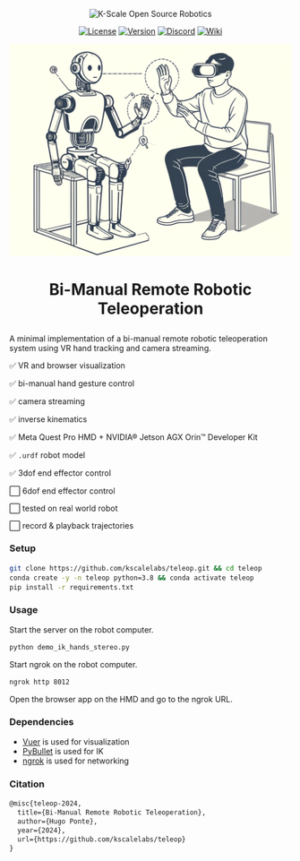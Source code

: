 <p align="center">
  <picture>
    <img alt="K-Scale Open Source Robotics" src="https://media.kscale.dev/kscale-open-source-header.png" style="max-width: 100%;">
  </picture>
</p>

<div align="center">

[![License](https://img.shields.io/badge/license-MIT-green)](https://github.com/kscalelabs/teleop/blob/master/LICENSE)
[![Version](https://img.shields.io/pypi/v/kscale-onshape-library)](https://pypi.org/project/kscale-onshape-library/)
[![Discord](https://dcbadge.limes.pink/api/server/k5mSvCkYQh?style=flat)](https://discord.gg/k5mSvCkYQh)
[![Wiki](https://img.shields.io/badge/wiki-humanoids-black)](https://humanoids.wiki)

</div>
<p align="center">
  <picture>
    <source media="(prefers-color-scheme: dark)" srcset="assets/cover.png">
    <img alt="Teleop" src="assets/cover.png" style="max-width: 100%;">
  </picture>
  <br/>
</p>
<h1 align="center">
    <p>Bi-Manual Remote Robotic Teleoperation</p>
</h1>

A minimal implementation of a bi-manual remote robotic teleoperation system using VR hand tracking and camera streaming.

✅ VR and browser visualization

✅ bi-manual hand gesture control

✅ camera streaming

✅ inverse kinematics

✅ Meta Quest Pro HMD + NVIDIA® Jetson AGX Orin™ Developer Kit

✅ `.urdf` robot model

✅ 3dof end effector control

⬜️ 6dof end effector control

⬜️ tested on real world robot

⬜️ record & playback trajectories


### Setup

```bash
git clone https://github.com/kscalelabs/teleop.git && cd teleop
conda create -y -n teleop python=3.8 && conda activate teleop
pip install -r requirements.txt
```

### Usage

Start the server on the robot computer.

```bash
python demo_ik_hands_stereo.py
```

Start ngrok on the robot computer.

```bash
ngrok http 8012
```

Open the browser app on the HMD and go to the ngrok URL.

### Dependencies

- [Vuer](https://github.com/vuer-ai/vuer) is used for visualization
- [PyBullet](https://pybullet.org/wordpress/) is used for IK
- [ngrok](https://ngrok.com/download) is used for networking


### Citation

```
@misc{teleop-2024,
  title={Bi-Manual Remote Robotic Teleoperation},
  author={Hugo Ponte},
  year={2024},
  url={https://github.com/kscalelabs/teleop}
}
```
